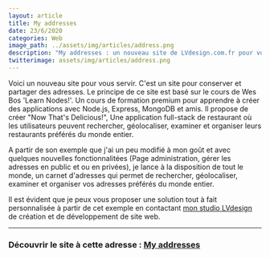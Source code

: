 ```yaml
---
layout: article
title: My addresses
date: 23/6/2020
categories: Web
image_path: ../assets/img/articles/address.png
description: "My addresses : un nouveau site de LVdesign.com.fr pour vous servir. C'est un site pour conserver et partager vos bonnes adresses."
twitterimage: assets/img/articles/address.png
---
```



Voici un nouveau site pour vous servir. C'est un site pour conserver et partager des adresses.
Le principe de ce site est basé sur le cours de Wes Bos 'Learn Nodes!'. Un cours de formation premium pour apprendre à créer des applications avec Node.js, Express, MongoDB et amis. Il propose de créer "Now That's Delicious!", Une application full-stack de restaurant où les utilisateurs peuvent rechercher, géolocaliser, examiner et organiser leurs restaurants préférés du monde entier.

A partir de son exemple que j'ai un peu modifié à mon goût et avec quelques nouvelles fonctionnalitées (Page administration, gérer les adresses en public et ou en privées), je lance à la disposition de tout le monde, un carnet d'adresses qui permet de rechercher, géolocaliser, examiner et organiser vos adresses préférés du monde entier.

Il est évident que je peux vous proposer une solution tout à fait personnalisée à partir de cet exemple en contactant [mon studio LVdesign]("https://lvdesign.com.fr/") de création et de développement de site web.

---

### Découvrir le site à cette adresse : [My addresses]("https://myaddresses.herokuapp.com/")